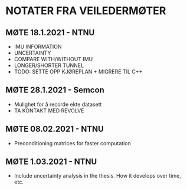 # NOTATER FRA VEILEDERMØTER
## MØTE 18.1.2021 - NTNU
- IMU INFORMATION
- UNCERTAINTY
- COMPARE WITH/WITHOUT IMU
- LONGER/SHORTER TUNNEL
- TODO: SETTE OPP KJØREPLAN + MIGRERE TIL C++

## MØTE 28.1.2021 - Semcon
- Mulighet for å recorde ekte datasett
- TA KONTAKT MED REVOLVE

## MØTE 08.02.2021 - NTNU
- Preconditioning matrices for faster computation

## MØTE 1.03.2021 - NTNU
- Include uncertainty analysis in the thesis. How it develops over time, etc.